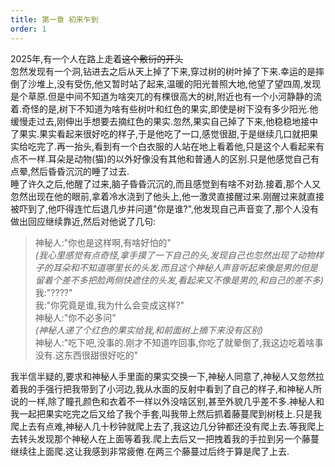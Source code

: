```yaml
---
title: 第一章 初来乍到
order: 1
---
```


2025年,有一个人在路上走着~~这个敷衍的开头~~  
忽然发现有一个洞,钻进去之后从天上掉了下来,穿过树的树叶掉了下来.幸运的是摔倒了沙堆上,没有受伤,他又暂时站了起来,温暖的阳光普照大地,他望了望四周,发现是个草原.但是中间不知道为啥突兀的有棵很高大的树,附近也有一个小河静静的流着.奇怪的是,树下不知道为啥有些树叶和红色的果实,即使是树下没有多少阳光.他缓慢走过去,刚伸出手想要去摘红色的果实.忽然,果实自己掉了下来,他稳稳地接中了果实.果实看起来很好吃的样子,于是他吃了一口,感觉很甜,于是继续几口就把果实给吃完了.再一抬头,看到有一个白衣服的人站在地上看着他,只是这个人看起来有点不一样.耳朵是动物(猫)的以外好像没有其他和普通人的区别.只是他感觉自己有点晕,然后昏昏沉沉的睡了过去.    
睡了许久之后,他醒了过来,脑子昏昏沉沉的,而且感觉到有啥不对劲.接着,那个人又忽然出现在他的眼前,拿着冷水浇到了他头上,他一激灵直接醒过来.刚醒过来就直接被吓到了,他吓得连忙后退几步并问道"你是谁?",他发现自己声音变了,那个人没有做出回应继续靠近,然后对他说了几句:  

> 神秘人:"你也是这样啊,有啥好怕的"  
*(我心里感觉有点奇怪,拿手摸了一下自己的头,发现自己也忽然出现了动物样子的耳朵和不知道哪里长的头发.而且这个神秘人声音听起来像是男的但是留着个差不多把脸两侧快遮住的头发,看起来又不像是男的,和自己的差不多)*  
我:"????"  
我:"你究竟是谁,我为什么会变成这样?"  
神秘人:"你不必多问"  
*(神秘人递了个红色的果实给我,和前面树上摘下来没有区别)*  
神秘人:"吃下吧,没事的.刚才不知道咋回事,你吃了就晕倒了,我这边吃着啥事没有.这东西很甜很好吃的"   

我半信半疑的,要求和神秘人手里面的果实交换一下,神秘人同意了,神秘人又忽然拉着我的手强行把我带到了小河边,我从水面的反射中看到了自己的样子,和神秘人所说的一样,除了瞳孔颜色和衣着不一样以外没啥区别,甚至外貌几乎差不多.神秘人和我一起把果实吃完之后又给了我个手套,叫我带上然后抓着藤蔓爬到树枝上.只是我爬上去有点难,神秘人几十秒钟就爬上去了,我这边几分钟都还没有爬上去.等我爬上去转头发现那个神秘人在上面等着我.爬上去后又一把拽着我的手拉到另一个藤蔓继续往上面爬.这让我感到非常疲倦.在两三个藤蔓过后终于算是爬了上去.
